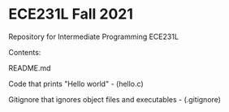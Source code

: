 # ECE231L Fall 2021
Repository for Intermediate Programming ECE231L

Contents:

README.md

Code that prints "Hello world" - (hello.c)

Gitignore that ignores object files and executables - (.gitignore)

